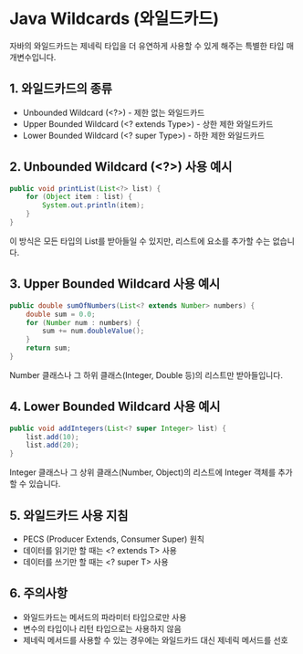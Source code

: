 # Java Wildcards (와일드카드)

자바의 와일드카드는 제네릭 타입을 더 유연하게 사용할 수 있게 해주는 특별한 타입 매개변수입니다.

## 1. 와일드카드의 종류

- Unbounded Wildcard (<?>) - 제한 없는 와일드카드
- Upper Bounded Wildcard (<? extends Type>) - 상한 제한 와일드카드
- Lower Bounded Wildcard (<? super Type>) - 하한 제한 와일드카드

## 2. Unbounded Wildcard (<?>) 사용 예시

```java
public void printList(List<?> list) {
    for (Object item : list) {
        System.out.println(item);
    }
}
```

이 방식은 모든 타입의 List를 받아들일 수 있지만, 리스트에 요소를 추가할 수는 없습니다.

## 3. Upper Bounded Wildcard 사용 예시

```java
public double sumOfNumbers(List<? extends Number> numbers) {
    double sum = 0.0;
    for (Number num : numbers) {
        sum += num.doubleValue();
    }
    return sum;
}
```

Number 클래스나 그 하위 클래스(Integer, Double 등)의 리스트만 받아들입니다.

## 4. Lower Bounded Wildcard 사용 예시

```java
public void addIntegers(List<? super Integer> list) {
    list.add(10);
    list.add(20);
}
```

Integer 클래스나 그 상위 클래스(Number, Object)의 리스트에 Integer 객체를 추가할 수 있습니다.

## 5. 와일드카드 사용 지침

- PECS (Producer Extends, Consumer Super) 원칙
- 데이터를 읽기만 할 때는 <? extends T> 사용
- 데이터를 쓰기만 할 때는 <? super T> 사용

## 6. 주의사항

- 와일드카드는 메서드의 파라미터 타입으로만 사용
- 변수의 타입이나 리턴 타입으로는 사용하지 않음
- 제네릭 메서드를 사용할 수 있는 경우에는 와일드카드 대신 제네릭 메서드를 선호

